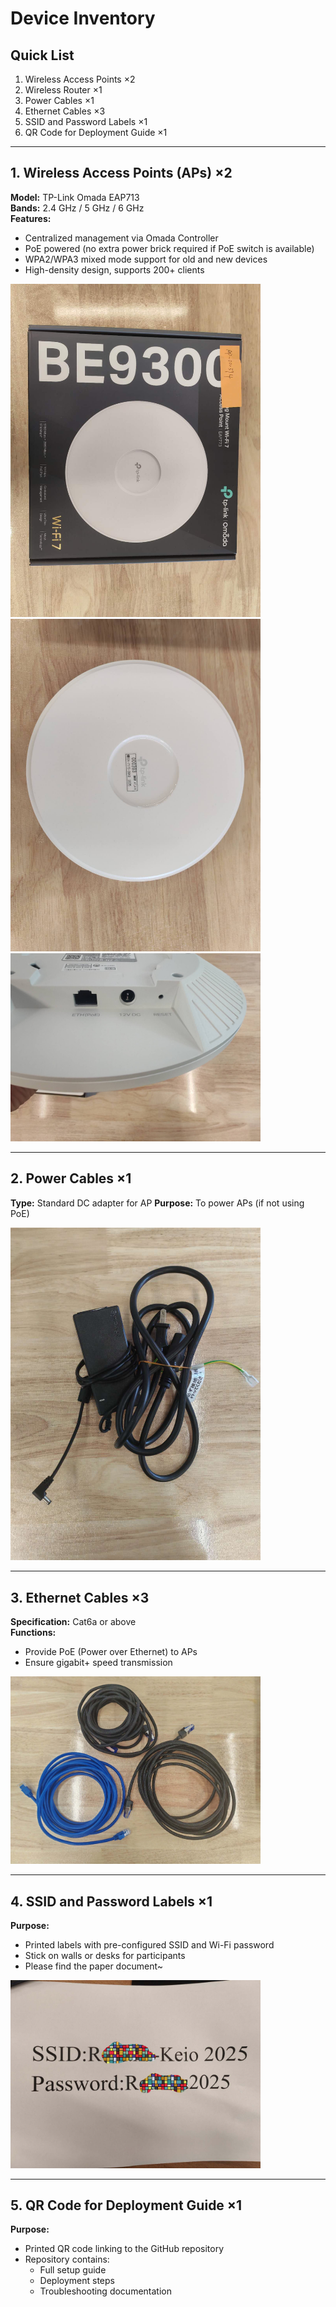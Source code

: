 # Device Inventory

## Quick List
1. Wireless Access Points ×2  
2. Wireless Router ×1  
3. Power Cables ×1  
4. Ethernet Cables ×3  
5. SSID and Password Labels ×1  
6. QR Code for Deployment Guide ×1  

---

## 1. Wireless Access Points (APs) ×2
**Model:** TP-Link Omada EAP713  
**Bands:** 2.4 GHz / 5 GHz / 6 GHz  
**Features:**  
- Centralized management via Omada Controller  
- PoE powered (no extra power brick required if PoE switch is available)  
- WPA2/WPA3 mixed mode support for old and new devices  
- High-density design, supports 200+ clients  

<img src="images/eap713.jpg" alt="EAP713" width="400">  
<img src="images/eap713_device.jpg" alt="EAP713 Device" width="400">  
<img src="images/eap713_interface.jpg" alt="EAP713 Interface" width="400"> 

---
## 2. Power Cables ×1
**Type:** Standard DC adapter for AP
**Purpose:** To power APs (if not using PoE)  

<img src="images/power-cable.jpg" alt="Power Cable" width="400"> 

---
## 3. Ethernet Cables ×3
**Specification:** Cat6a or above  
**Functions:**  
- Provide PoE (Power over Ethernet) to APs  
- Ensure gigabit+ speed transmission  

<img src="images/cat6a-cable.jpg" alt="Ethernet Cable" width="400"> 

---


## 4. SSID and Password Labels ×1
**Purpose:**  
- Printed labels with pre-configured SSID and Wi-Fi password  
- Stick on walls or desks for participants
- Please find the paper document~

<img src="images/Quick_SSID_PW.jpg" alt="SSID Label" width="400">

---

## 5. QR Code for Deployment Guide ×1
**Purpose:**  
- Printed QR code linking to the GitHub repository  
- Repository contains:  
  - Full setup guide  
  - Deployment steps  
  - Troubleshooting documentation  
